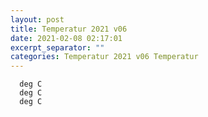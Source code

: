 ```yaml
---
layout: post
title: Temperatur 2021 v06
date: 2021-02-08 02:17:01
excerpt_separator: ""
categories: Temperatur 2021 v06 Temperatur
---
```

```
  deg C
  deg C
  deg C
```
